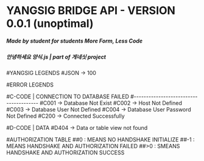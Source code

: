 
# YANGSIG BRIDGE API - VERSION 0.0.1 (unoptimal)     
##### Made by student for students More Form, Less Code   

##### 안녕하세요 양식.js | part of 게네싯 project		   


#YANGSIG LEGENDS
#JSON  -> 100

#ERROR LEGENDS

#C-CODE | CONNECTION TO DATABASE FAILED
#---------------------------------------
#C001  -> Database Not Exist
#C002  -> Host Not Defined
#C003  -> Database User Not Defined
#C004  -> Database User Password Not Defined
#C200  -> Connected Successfully

#D-CODE | DATA
#D404  -> Data or table view not found

#AUTHORIZATION TABLE
##0   : MEANS NO HANDSHAKE INITIALIZE 
##-1  : MEANS HANDSHAKE AND AUTHORIZATION FAILED
##>0  : SMEANS HANDSHAKE AND AUTHORIZATION SUCCESS
 